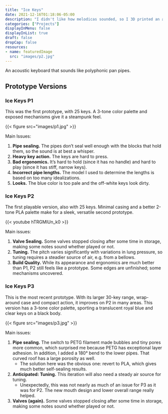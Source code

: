 ```yaml
---
title: "Ice Keys"
date: 2021-12-16T01:18:06-05:00
description: "I didn't like how melodicas sounded, so I 3D printed an acoustic keyboard that sounds like polyphonic pan pipes."
categories: ["Projects"]
displayInMenu: false
displayInList: true
draft: false
dropCap: false
resources:
- name: featuredImage
  src: "images/p2.jpg"
---
```


An acoustic keyboard that sounds like polyphonic pan pipes.

## Prototype Versions

### Ice Keys P1

This was the first prototype, with 25 keys. A 3-tone color palette and exposed mechanisms give it a steampunk feel.

{{< figure src="images/p1.jpg" >}}

Main Issues:

1. **Pipe sealing.** The pipes don’t seal well enough with the blocks that hold them, so the sound is at best a whisper.
2. **Heavy key action.** The keys are hard to press.
3. **Bad ergonomics.** It’s hard to hold (since it has no handle) and hard to play (since it has stiff, narrow keys).
4. **Incorrect pipe lengths.** The model I used to determine the lengths is based on too many idealizations.
5. **Looks.** The blue color is too pale and the off-white keys look dirty.

### Ice Keys P2

The first playable version, also with 25 keys. Minimal casing and a better 2-tone PLA palette make for a sleek, versatile second prototype.

{{< youtube hTRGMlUn_k0 >}}

Main issues:

1. **Valve Sealing.** Some valves stopped closing after some time in storage, making some notes sound whether played or not.
2. **Tuning.** The pitch varies significantly with variations in lung pressure, so tuning requires a steadier source of air, e.g. from a bellows.
3. **Build Quality.** While its appearance and ergonomics are much better than P1, P2 still feels like a prototype. Some edges are unfinished; some mechanisms uncovered.

### Ice Keys P3

This is the most recent prototype. With its larger 30-key range, wrap-around case and compact action, it improves on P2 in many areas. This version has a 3-tone color palette, sporting a translucent royal blue and clear keys on a black body.

{{< figure src="images/p3.jpg" >}}

Main issues:

1. **Pipe sealing.** The switch to PETG filament made bubbles and tiny pores more common, which surprised me because PETG has exceptional layer adhesion. In addition, I added a 180° bend to the lower pipes. That curved roof has a large porosity as well.
   * The solution here was the obvious one: revert to PLA, which gives much better self-sealing results.
2. **Anticipated: Tuning.** This iteration will also need a steady air source for tuning.
   * Unexpectedly, this was not nearly as much of an issue for P3 as it was for P2. The new mouth design and lower overall range really helped.
3. **Valves (again).** Some valves stopped closing after some time in storage, making some notes sound whether played or not.

